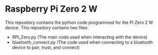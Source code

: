 # Raspberry Pi Zero 2 W
This repository contains the python code programmed for the Pi Zero 2 W device. This repository contains two files:
- RPI_Zero.py (The main code used when interacting with the device)
- bluetooth_connect.py (The code used when connecting to a bluetooth device to pair, trust, and connect)

